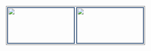 
<div style="
   margin         : auto;                 /* サンプル用 中央寄せ */
  box-sizing     : border-box;           /* 罫線も含む長さ      */
  border         : 1px solid #666;       /* 枠線の指定          */
  width          : 380px;                /* BOXの幅             */
  max-height     : 300px;                /* BOXの高さ           */
  display        : flex;                 /* FlexBox定義         */
  flex-wrap      : wrap;                 /* 折り返し定義        */
  ">

  <div style="
  box-sizing     : border-box; 
  border         : 2px solid #35557f; 
  width          : 60px; 
  height         : 100px; 
  margin         : 2px; 
  flex-grow      : 1;                    
  ">
    <img style="width : 100%; display: block;" src=https://github-readme-stats.vercel.app/api?username=k0TAR&show_icons=true&theme=material-palenight&hide_rank=true&count_private=true>
  </div>
  <div style="
  box-sizing     : border-box; 
  border         : 2px solid #35557f; 
  width          : 60px; 
  height         : 100px; 
  margin         : 2px; 
  flex-grow      : 1;                    
  ">
    <img style="width : 100%; display: block;" src=https://github-readme-stats.vercel.app/api/top-langs/?username=k0TAR&theme=material-palenight&langs_count=8&layout=compact>
  </div>
</div>